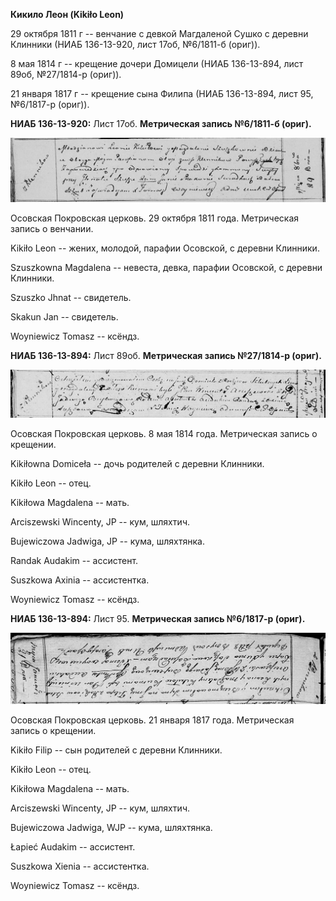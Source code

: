 **Кикило Леон (Kikiło Leon)**

29 октября 1811 г -- венчание с девкой Магдаленой Сушко с деревни
Клинники (НИАБ 136-13-920, лист 17об, №6/1811-б (ориг)).

8 мая 1814 г -- крещение дочери Домицели (НИАБ 136-13-894, лист 89об,
№27/1814-р (ориг)).

21 января 1817 г -- крещение сына Филипа (НИАБ 136-13-894, лист 95,
№6/1817-р (ориг)).

**НИАБ 136-13-920:** Лист 17об. **Метрическая запись №6/1811-б (ориг).**

![](./media/2c69f449fb59d7cbef4847210ccae66ed83292c0.png)

Осовская Покровская церковь. 29 октября 1811 года. Метрическая запись о
венчании.

Kikiło Leon -- жених, молодой, парафии Осовской, с деревни Клинники.

Szuszkowna Magdalena -- невеста, девка, парафии Осовской, с деревни
Клинники.

Szuszko Jhnat -- свидетель.

Skakun Jan -- свидетель.

Woyniewicz Tomasz -- ксёндз.

**НИАБ 136-13-894:** Лист 89об. **Метрическая запись №27/1814-р
(ориг).**

![](./media/caa518ad4672ea494d56fda8a81b4daa8891ac27.png)

Осовская Покровская церковь. 8 мая 1814 года. Метрическая запись о
крещении.

Kikiłowna Domiceła -- дочь родителей с деревни Клинники.

Kikiło Leon -- отец.

Kikiłowa Magdalena -- мать.

Arciszewski Wincenty, JP -- кум, шляхтич.

Bujewiczowa Jadwiga, JP -- кума, шляхтянка.

Randak Audakim -- ассистент.

Suszkowa Axinia -- ассистентка.

Woyniewicz Tomasz -- ксёндз.

**НИАБ 136-13-894:** Лист 95. **Метрическая запись №6/1817-р (ориг).**

![](./media/15a1614e431392f06f688c799ce582a8e0de50c6.png)

Осовская Покровская церковь. 21 января 1817 года. Метрическая запись о
крещении.

Kikiło Filip -- сын родителей с деревни Клинники.

Kikiło Leon -- отец.

Kikiłowa Magdalena -- мать.

Arciszewski Wincenty, JP -- кум, шляхтич.

Bujewiczowa Jadwiga, WJP -- кума, шляхтянка.

Łapieć Audakim -- ассистент.

Suszkowa Xienia -- ассистентка.

Woyniewicz Tomasz -- ксёндз.
